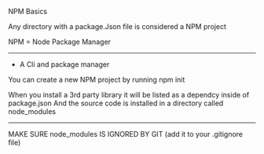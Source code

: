 NPM Basics

Any directory with a package.Json file is considered a NPM project

NPM = Node Package Manager

---

- A Cli and package manager

You can create a new NPM project by running npm init

When you install a 3rd party library it will be listed as a dependcy inside of package.json
And the source code is installed in a directory called node_modules

---

MAKE SURE node_modules IS IGNORED BY GIT (add it to your .gitignore file)
